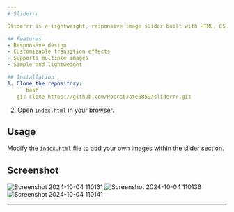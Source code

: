 ```yaml
---
# Sliderrr

Sliderrr is a lightweight, responsive image slider built with HTML, CSS, and JavaScript. It provides smooth transitions and can be easily customized for various use cases such as web portfolios, galleries, or product showcases.

## Features
- Responsive design
- Customizable transition effects
- Supports multiple images
- Simple and lightweight

## Installation
1. Clone the repository:
   ```bash
   git clone https://github.com/PoorabJate5859/sliderrr.git
   ```
2. Open `index.html` in your browser.

## Usage
Modify the `index.html` file to add your own images within the slider section.

## Screenshot
![Screenshot 2024-10-04 110131](https://github.com/user-attachments/assets/2ef965cb-8622-45ed-ba1c-8843127a4f6e)
![Screenshot 2024-10-04 110136](https://github.com/user-attachments/assets/81afbe61-4dcd-4787-945d-37fd66ee2086)
![Screenshot 2024-10-04 110141](https://github.com/user-attachments/assets/73689c77-e068-46fc-a9f1-f8fcb40c30b4)

---
```

